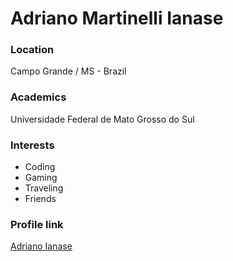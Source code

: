 # Adriano Martinelli Ianase

### Location

Campo Grande / MS - Brazil

### Academics

Universidade Federal de Mato Grosso do Sul

### Interests

- Coding
- Gaming
- Traveling
- Friends

### Profile link

[Adriano Ianase](https://github.com/adrianomi)

